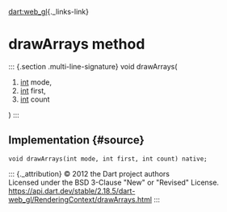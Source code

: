 [dart:web\_gl](../../dart-web_gl/dart-web_gl-library){._links-link}

drawArrays method
=================

::: {.section .multi-line-signature}
void drawArrays(

1.  [int](../../dart-core/int-class) mode,
2.  [int](../../dart-core/int-class) first,
3.  [int](../../dart-core/int-class) count

)
:::

Implementation {#source}
--------------

``` {.language-dart data-language="dart"}
void drawArrays(int mode, int first, int count) native;
```

::: {._attribution}
© 2012 the Dart project authors\
Licensed under the BSD 3-Clause \"New\" or \"Revised\" License.\
<https://api.dart.dev/stable/2.18.5/dart-web_gl/RenderingContext/drawArrays.html>
:::
